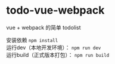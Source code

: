 # todo-vue-webpack
vue + webpack 的简单 todolist

安装依赖 `npm install`    
运行dev（本地开发环境）： `npm run dev`    
运行build（正式版本打包）： `npm run build`    
